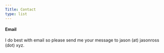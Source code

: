 ```yaml
---
Title: Contact
type: list
---
```



#### Email
I do best with email so please send me your message to jason (at) jasonross (dot) xyz.


<!-- #### Email
For enquiries or longer messages, please email me. -->



